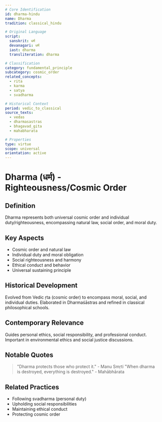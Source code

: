 ```yaml
---
# Core Identification
id: dharma-hindu
name: Dharma
tradition: classical_hindu

# Original Language
script:
  sanskrit: धर्म
  devanagari: धर्म
  iast: dharma
  transliteration: dharma

# Classification
category: fundamental_principle
subcategory: cosmic_order
related_concepts:
  - rita
  - karma
  - satya
  - svadharma

# Historical Context
period: vedic_to_classical
source_texts:
  - vedas
  - dharmasastras
  - bhagavad_gita
  - mahabharata

# Properties
type: virtue
scope: universal
orientation: active
---
```


# Dharma (धर्म) - Righteousness/Cosmic Order

## Definition
Dharma represents both universal cosmic order and individual duty/righteousness, encompassing natural law, social order, and moral duty.

## Key Aspects
- Cosmic order and natural law
- Individual duty and moral obligation
- Social righteousness and harmony
- Ethical conduct and behavior
- Universal sustaining principle

## Historical Development
Evolved from Vedic ṛta (cosmic order) to encompass moral, social, and individual duties. Elaborated in Dharmaśāstras and refined in classical philosophical schools.

## Contemporary Relevance
Guides personal ethics, social responsibility, and professional conduct. Important in environmental ethics and social justice discussions.

## Notable Quotes
> "Dharma protects those who protect it." - Manu Smṛti
> "When dharma is destroyed, everything is destroyed." - Mahābhārata

## Related Practices
- Following svadharma (personal duty)
- Upholding social responsibilities
- Maintaining ethical conduct
- Protecting cosmic order